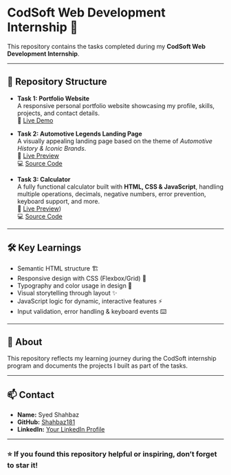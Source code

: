 # CodSoft Web Development Internship 🚀

This repository contains the tasks completed during my **CodSoft Web Development Internship**.

---

## 📂 Repository Structure

- **Task 1: Portfolio Website**  
  A responsive personal portfolio website showcasing my profile, skills, projects, and contact details.  
  🔗 [Live Demo](https://your-portfolio-link-here)   

- **Task 2: Automotive Legends Landing Page**  
  A visually appealing landing page based on the theme of *Automotive History & Iconic Brands*.  
  🔗 [Live Preview](https://landingpage-eight-snowy.vercel.app/)  
  💻 [Source Code](https://github.com/Shahbaz181/CODSOFT/tree/main/Level-1/Landing-Page)  
  
 - **Task 3: Calculator**  
  A fully functional calculator built with **HTML, CSS & JavaScript**, handling multiple operations, decimals, negative numbers, error prevention, keyboard support, and more.  
  🔗 [Live Preview](https://regal-fenglisu-c6b4ba.netlify.app/))  
  💻 [Source Code](https://github.com/Shahbaz181/CODSOFT/tree/main/Level-1/Calculator)

---

## 🛠️ Key Learnings
- Semantic HTML structure 🏗️  
- Responsive design with CSS (Flexbox/Grid) 📐  
- Typography and color usage in design 🎨  
- Visual storytelling through layout ✨  
- JavaScript logic for dynamic, interactive features ⚡  
- Input validation, error handling & keyboard events ⌨️

---

## 📌 About
This repository reflects my learning journey during the CodSoft internship program and documents the projects I built as part of the tasks.

---

## 📫 Contact
- **Name:** Syed Shahbaz  
- **GitHub:** [Shahbaz181](https://github.com/Shahbaz181)  
- **LinkedIn:** [Your LinkedIn Profile](https://linkedin.com/in/your-profile) 

---

### ⭐ If you found this repository helpful or inspiring, don’t forget to star it!

